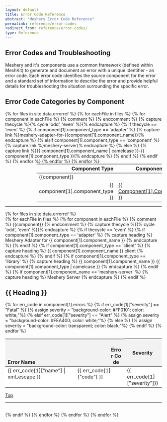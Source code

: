 ```yaml
---
layout: default
title: Error Code Reference
abstract: "Meshery Error Code Reference"
permalink: reference/error-codes
redirect_from: reference/error-codes/
type: Reference
---
```

<style>

.title {
  text-transform: capitalize;
}

.tbl-head-row{
  background-color:#F2F2F2;
}

.tbl-head-row .error-name-code{
  width:23rem;
  display:flex;
  justify-content:space-between;
  align-items:flex-end;
  height:5rem;
}

.tbl .tbl-body .tbl-body-row{
  background-color:#FFFFFF;
}


.tbl .tbl-body .tbl-body-row.hover-effect:hover{
  background-color:#ccfff9;
  cursor:pointer;
}

.tbl-body-row .error-name-code{
  display:flex;
  justify-content:space-between;
}

.tbl .tbl-body .tbl-hidden-row{
  visibility:hidden; 
  display:none;
  background-color:#FAFAFA;
  width:100%
}


</style>

<script type="text/javascript">
    function toggle_visibility(id) {
       var e = document.getElementById(id);
       if(e.style.visibility == 'visible') {
          e.style.display = 'none';
          e.style.visibility = 'hidden';
      }
       else {
         
          e.style.display = 'table-row';
          e.style.visibility = 'visible';
          }
    }
</script>

## Error Codes and Troubleshooting

Meshery and it's components use a common framework (defined within MeshKit) to generate and document an error with a unique identifier - an error code. Each error code identifies the source component for the error and a standard set of information to describe the error and provide helpful details for troubleshooting the situation surrounding the specific error.

## Error Code Categories by Component

<table style="margin:auto;padding-right:25%; padding-left:20%;">
<thead>
  <tr>
    <th align="right">Component Type</th>
    <th>Component Name</th>
  </tr>
</thead>
<tbody>
  {% for files in site.data.errorref %}
    {% for eachFile in files %}
      {% for component in eachFile  %}
          {% comment %} <tr><td colspan="2">{{component}}</td></tr> {% endcomment %}
           {% capture thecycle %}{% cycle 'odd', 'even' %}{% endcapture %}
            {% if thecycle == 'even' %} 
            {% if component[1].component_type == 'adapter' %}
              {% capture link %}meshery-adapter-for-{{component[1].component_name}}{% endcapture %}
            {% elsif component[1].component_type == 'component' %}
               {% capture link %}meshery-server{% endcapture %}
            {% else %}
              {% capture link %}{{ component[1].component_name  | camelcase }}-{{ component[1].component_type }}{% endcapture %}      
            {% endif %}
            <tr>
              <td align="right">{{ component[1].component_type }}</td>
              <td class="title"><a href="#{{ link}}">{{ component[1].component_name }}</a></td>
            </tr>
        {% endif %}
      {% endfor %}
    {% endfor %}
  {% endfor %}
</tbody>
</table>

<hr />

  {% for files in site.data.errorref %}    
    {% for eachFile in files %}
      {% for component in eachFile  %}
          {% comment %} <tr><td colspan="2">{{component}}</td></tr> {% endcomment %}
           {% capture thecycle %}{% cycle 'odd', 'even' %}{% endcapture %}
            {% if thecycle == 'even' %}
            {% if component[1].component_type == 'adapter' %}
              {% capture heading %}
               Meshery Adapter for {{ component[1].component_name }}
              {% endcapture %}
            {% endif %}
            {% if component[1].component_type == 'client' %}
              {% capture heading %}
               {{ component[1].component_name }} client
              {% endcapture %}
            {% endif %}
            {% if component[1].component_type == 'library' %}
              {% capture heading %}
                {{ component[1].component_name }} {{ component[1].component_type | camelcase }}
              {% endcapture %}
            {% endif %}
            {% if component[1].component_name == 'meshery-server' %}
              {% capture heading %}
                Meshery Server
              {% endcapture %}
            {% endif %}

<h2 class = "title"> {{ heading }} </h2>
  <table class="tbl">
  <thead>
    <tr class="tbl-head-row">
      <th class="error-name-code"><span style="">Error Name</span> <span style="width:2.4rem;word-break:break-all;">Error Code</span></th>
      <th style="width:15%">Severity</th>
      <th style="width:85%">Short Description</th>
    </tr>
  </thead>
  <tbody class="tbl-body">
    {% for err_code in component[1].errors %}
        {% if err_code[1]["severity"] == "Fatal" %}
          {% assign severity = "background-color: #FF0101; color: white;"%} 
        {% elsif err_code[1]["severity"] == "Alert" %}
          {% assign severity = "background-color: #FEA400; color: white;"%}
        {% else %}
          {% assign severity = "background-color: transparent; color: black;"%}
        {% endif %}   
        <tr class="tbl-body-row hover-effect" onclick="toggle_visibility('{{component[1].component_name}}-{{err_code[1]["name"]}}-more-info');">
          <td class="error-name-code">
            <span><a id="{{component[1].component_name}}-{{err_code[1]["name"]}}">
            {{ err_code[1]["name"] | xml_escape }}
            </a></span> <span>{{ err_code[1]["code"] }}</span> 
          </td>
          <td style="{{severity}}">{{ err_code[1]["severity"]}}</td>
          <td>{{ err_code[1]["short_description"] | xml_escape}}</td>
        </tr>
        <tr id="{{component[1].component_name}}-{{err_code[1]["name"]}}-more-info" class="tbl-hidden-row">
          <td style="word-break:break-all;">
              <div><i><b>Probable Cause:</b></i></div>{{ err_code[1]["probable_cause"] | xml_escape }}
          </td>
          <td>
            <div><i><b>Suggested Remediation:</b></i></div>{{ err_code[1]["suggested_remediation"] }}
          </td>
          <td>
          <div><i><b>Long Description:</b></i></div>
          {{ err_code[1]["long_description"] | xml_escape }}</td>
        </tr>
    {% endfor %}
  </tbody>
  </table>
  <a href="#error-code-reference">Top</a>
  <hr>
  <br>
{% endif %}
{% endfor %}
{% endfor %}
{% endfor %}

    